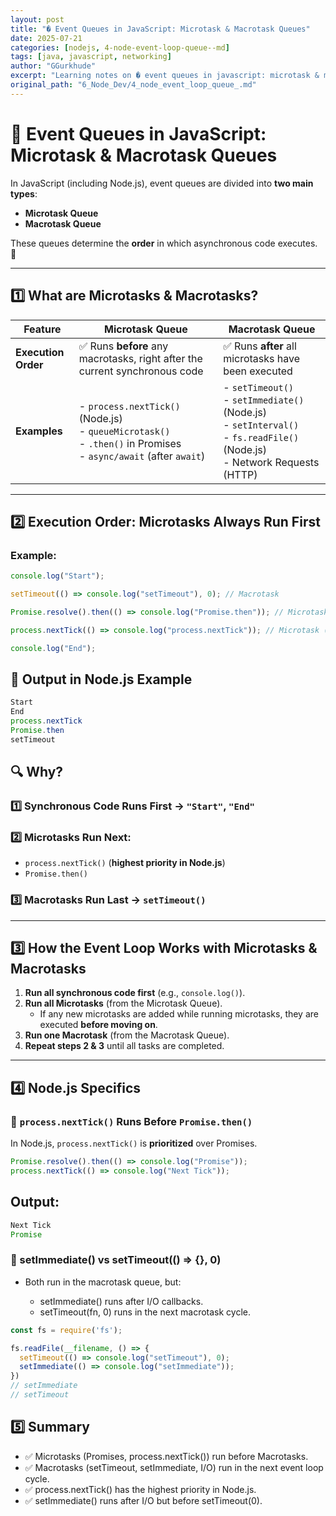 ```yaml
---
layout: post
title: "� Event Queues in JavaScript: Microtask & Macrotask Queues"
date: 2025-07-21
categories: [nodejs, 4-node-event-loop-queue--md]
tags: [java, javascript, networking]
author: "GGurkhude"
excerpt: "Learning notes on � event queues in javascript: microtask & macrotask queues"
original_path: "6_Node_Dev/4_node_event_loop_queue_.md"
---
```


# 📌 Event Queues in JavaScript: Microtask & Macrotask Queues  

In JavaScript (including Node.js), event queues are divided into **two main types**:  

- **Microtask Queue**  
- **Macrotask Queue**  

These queues determine the **order** in which asynchronous code executes. 🚀  

---

## 1️⃣ What are Microtasks & Macrotasks?  

| **Feature**          | **Microtask Queue**                          | **Macrotask Queue**                     |
|----------------------|---------------------------------------------|-----------------------------------------|
| **Execution Order**  | ✅ Runs **before** any macrotasks, right after the current synchronous code  | ✅ Runs **after** all microtasks have been executed |
| **Examples**         | - `process.nextTick()` (Node.js)  <br> - `queueMicrotask()`  <br> - `.then()` in Promises  <br> - `async/await` (after `await`)  | - `setTimeout()`  <br> - `setImmediate()` (Node.js)  <br> - `setInterval()`  <br> - `fs.readFile()` (Node.js)  <br> - Network Requests (HTTP) |

---

## 2️⃣ Execution Order: Microtasks Always Run First  

### **Example:**
```js
console.log("Start");

setTimeout(() => console.log("setTimeout"), 0); // Macrotask

Promise.resolve().then(() => console.log("Promise.then")); // Microtask

process.nextTick(() => console.log("process.nextTick")); // Microtask (Highest Priority in Node.js)

console.log("End");
```


## 🔹 Output in Node.js Example  

```js
Start
End
process.nextTick
Promise.then
setTimeout
```

## 🔍 Why?  

### 1️⃣ **Synchronous Code Runs First** → `"Start"`, `"End"`  

### 2️⃣ **Microtasks Run Next:**  
   - `process.nextTick()` (**highest priority in Node.js**)  
   - `Promise.then()`  

### 3️⃣ **Macrotasks Run Last** → `setTimeout()`  

---

## 3️⃣ How the Event Loop Works with Microtasks & Macrotasks  

1. **Run all synchronous code first** (e.g., `console.log()`).  
2. **Run all Microtasks** (from the Microtask Queue).  
   - If any new microtasks are added while running microtasks, they are executed **before moving on**.  
3. **Run one Macrotask** (from the Macrotask Queue).  
4. **Repeat steps 2 & 3** until all tasks are completed.  

---

## 4️⃣ Node.js Specifics  

### 🔹 `process.nextTick()` Runs Before `Promise.then()`  

In Node.js, `process.nextTick()` is **prioritized** over Promises.  
```js
Promise.resolve().then(() => console.log("Promise"));
process.nextTick(() => console.log("Next Tick"));
```
## Output: 
```js
Next Tick
Promise
```
### 🔹 setImmediate() vs setTimeout(() => {}, 0)
- Both run in the macrotask queue, but:

   - setImmediate() runs after I/O callbacks.
   - setTimeout(fn, 0) runs in the next macrotask cycle.
```js
const fs = require('fs');

fs.readFile(__filename, () => {
  setTimeout(() => console.log("setTimeout"), 0);
  setImmediate(() => console.log("setImmediate"));
})
// setImmediate
// setTimeout
```

## 5️⃣ Summary
- ✅ Microtasks (Promises, process.nextTick()) run before Macrotasks.
- ✅ Macrotasks (setTimeout, setImmediate, I/O) run in the next event loop cycle.
- ✅ process.nextTick() has the highest priority in Node.js.
- ✅ setImmediate() runs after I/O but before setTimeout(0).